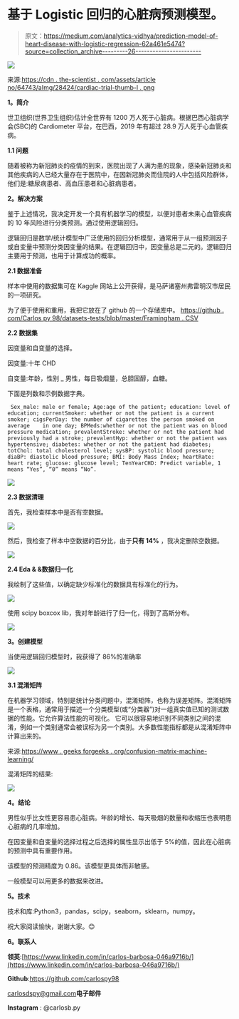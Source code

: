 # 基于 Logistic 回归的心脏病预测模型。

> 原文：<https://medium.com/analytics-vidhya/prediction-model-of-heart-disease-with-logistic-regression-62a461e5474?source=collection_archive---------26----------------------->

![](img/2ff178e0436e1950b9086813b1333756.png)

来源:[https://cdn . the-scientist . com/assets/article no/64743/aImg/28424/cardiac-trial-thumb-l . png](https://cdn.the-scientist.com/assets/articleNo/64743/aImg/28424/cardiac-trial-thumb-l.png)

**1。简介**

世卫组织(世界卫生组织)估计全世界有 1200 万人死于心脏病。根据巴西心脏病学会(SBC)的 Cardiometer 平台，在巴西，2019 年有超过 28.9 万人死于心血管疾病。

**1.1 问题**

随着被称为新冠肺炎的疫情的到来，医院出现了人满为患的现象，感染新冠肺炎和其他疾病的人已经大量存在于医院中，在因新冠肺炎而住院的人中包括风险群体，他们是:糖尿病患者、高血压患者和心脏病患者。

**2。解决方案**

鉴于上述情况，我决定开发一个具有机器学习的模型，以便对患者未来心血管疾病的 10 年风险进行分类预测。通过使用逻辑回归。

逻辑回归是数学/统计模型中广泛使用的回归分析模型，通常用于从一组预测因子或自变量中预测分类因变量的结果。在逻辑回归中，因变量总是二元的。逻辑回归主要用于预测，也用于计算成功的概率。

**2.1 数据准备**

样本中使用的数据集可在 Kaggle 网站上公开获得，是马萨诸塞州弗雷明汉市居民的一项研究。

为了便于使用和重用，我把它放在了 github 的一个存储库中。
[https://github . com/Carlos py 98/datasets-tests/blob/master/Framingham . CSV](https://github.com/carlospy98/datasets-tests/blob/master/framingham.csv)

**2.2 数据集**

因变量和自变量的选择。

因变量:十年 CHD

自变量:年龄，性别 _ 男性，每日吸烟量，总胆固醇，血糖。

下面是列数和示例数据字典。

```
 Sex_male: male or female; Age:age of the patient; education: level of education; currentSmoker: whether or not the patient is a current smoker; cigsPerDay: the number of cigarettes the person smoked on average    in one day; BPMeds:whether or not the patient was on blood pressure medication; prevalentStroke: whether or not the patient had previously had a stroke; prevalentHyp: whether or not the patient was hypertensive; diabetes: whether or not the patient had diabetes; totChol: total cholesterol level; sysBP: systolic blood pressure; diaBP: diastolic blood pressure; BMI: Body Mass Index; heartRate: heart rate; glucose: glucose level; TenYearCHD: Predict variable, 1 means “Yes”, “0” means “No”.
```

![](img/393dfa56ffdb2e424fa8c1e7e8130dc0.png)

**2.3 数据清理**

首先，我检查样本中是否有空数据。

![](img/0be02f79f1da7b17aabb937fac844ee9.png)

然后，我检查了样本中空数据的百分比，由于**只有 14%** ，我决定删除空数据。

![](img/7cb03372aad51f15e544b76777308ccd.png)

**2.4 Eda & &数据归一化**

我绘制了这些值，以确定缺少标准化的数据具有标准化的行为。

![](img/066670732c456a7541bed7627fc19cd9.png)

使用 scipy boxcox lib，我对年龄进行了归一化，得到了高斯分布。

![](img/bb3b3c450bbdf77279c6d631d01c205a.png)

**3。创建模型**

当使用逻辑回归模型时，我获得了 86%的准确率

![](img/8115572f10fc1dcba30422ab9910e763.png)

**3.1 混淆矩阵**

在机器学习领域，特别是统计分类问题中，混淆矩阵，也称为误差矩阵。混淆矩阵是一个表格，通常用于描述一个分类模型(或“分类器”)对一组真实值已知的测试数据的性能。它允许算法性能的可视化。
它可以很容易地识别不同类别之间的混淆，例如一个类别通常会被误标为另一个类别。大多数性能指标都是从混淆矩阵中计算出来的。

来源:[https://www . geeks forgeeks . org/confusion-matrix-machine-learning/](https://www.geeksforgeeks.org/confusion-matrix-machine-learning/)

混淆矩阵的结果:

![](img/c1187dbfb9ee5632fbd51f500cda5350.png)

**4。结论**

男性似乎比女性更容易患心脏病。年龄的增长、每天吸烟的数量和收缩压也表明患心脏病的几率增加。

在因变量和自变量的选择过程之后选择的属性显示出低于 5%的值，因此在心脏病的预测中具有重要作用。

该模型的预测精度为 0.86。该模型更具体而非敏感。

一般模型可以用更多的数据来改进。

**5。技术**

技术和库:Python3，pandas，scipy，seaborn，sklearn，numpy。

祝大家阅读愉快，谢谢大家。😊

**6。联系人**

**领英**:[https://www.linkedin.com/in/carlos-barbosa-046a9716b/](https://www.linkedin.com/in/carlos-barbosa-046a9716b/)

**Github**:https://github.com/carlospy98

carlosdspy@gmail.com**电子邮件**

**Instagram** : @carlosb.py
